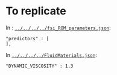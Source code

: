 # To replicate

In : [`../../../../fsi_ROM_parameters.json`](../../../../fsi_ROM_parameters.json):
```
"predictors" : [
],
```

In [`../../../../FluidMaterials.json`](../../../../FluidMaterials.json):
```
"DYNAMIC_VISCOSITY" : 1.3
```
